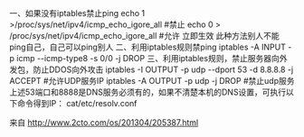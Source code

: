 一、如果没有iptables禁止ping
echo 1 >/proc/sys/net/ipv4/icmp_echo_igore_all #禁止
echo 0 > /proc/sys/net/ipv4/icmp_echo_igore_all #允许
立即生效
此种方法别人不能ping自己，自己可以ping别人
二、利用iptables规则禁ping
iptables -A INPUT -p icmp --icmp-type8 -s 0/0 -j DROP
三、利用iptables规则，禁止服务器向外发包，防止DDOS向外攻击
iptables -I OUTPUT -p udp --dport 53 -d 8.8.8.8 -j ACCEPT #允许UDP服务IP
iptables -A OUTPUT -p udp -j DROP #禁止udp服务
上述53端口和8888是DNS服务必须有的，如果不清楚本机的DNS设置，可执行以下命令得到IP：
cat/etc/resolv.conf
 
来自 <http://www.2cto.com/os/201304/205387.html>